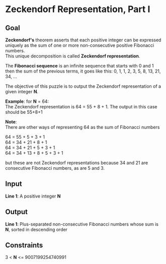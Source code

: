 # Zeckendorf Representation, Part I

## Goal

**Zeckendorf's** theorem asserts that each positive integer can be expressed uniquely as the sum of one or more non-consecutive positive Fibonacci numbers. \
This unique decomposition is called **Zeckendorf representation**.

The **Fibonacci sequence** is an infinite sequence that starts with 0 and 1 then the sum of the previous terms, it goes like this: 0, 1, 1, 2, 3, 5, 8, 13, 21, 34, ...

The objective of this puzzle is to output the Zeckendorf representation of a given integer **N**.

**Example**: for **N** = 64: \
The Zeckendorf representation is 64 = 55 + 8 + 1. The output in this case should be 55+8+1

**Note**: \
There are other ways of representing 64 as the sum of Fibonacci numbers

64 = 55 + 5 + 3 + 1 \
64 = 34 + 21 + 8 + 1 \
64 = 34 + 21 + 5 + 3 + 1 \
64 = 34 + 13 + 8 + 5 + 3 + 1

but these are not Zeckendorf representations because 34 and 21 are consecutive Fibonacci numbers, as are 5 and 3.

## Input

**Line 1**: A positive integer **N**

## Output

**Line 1**: Plus-separated non-consecutive Fibonacci numbers whose sum is **N**, sorted in descending order

## Constraints

3 < **N** <= 9007199254740991
